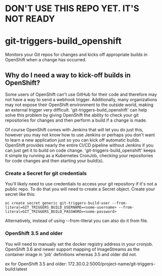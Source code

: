 # DON'T USE THIS REPO YET.  IT'S NOT READY

# git-triggers-build_openshift
Monitors your Git repos for changes and kicks off appropriate builds in OpenShift when a change has occurred.

## Why do I need a way to kick-off builds in OpenShift?
Some users of OpenShift can't use GitHub for their code and therefore may not have a way to send a webhook trigger.
Additionally, many organizations may not expose their OpenShift environment to the outside world, making an external
trigger very difficult.  'git-triggers-build_openshift' can help solve this problem by giving OpenShift the ability
to check your git repositories for changes and then perform a build if a change is made.

Of course OpenShift comes with Jenkins that will let you do just this, however you may not know how to use Jenkins
or perhaps you don't want to learn a new application just so you can kick off automatic builds.  OpenShift provides
nearly the entire CI/CD pipeline without Jenkins if you can just get it to build on code change.
'git-triggers-build_openshift' keeps it simple by running as a Kubernetes CronJob, checking your repositories for
code changes and then starting your build(s).

### Create a Secret for git credentials
You'll likely need to use credentials to access your git repository if it's not a public repo.  To do that you
will need to create a Secret object.  Create your secret like this:

`
oc create secret generic git-triggers-build-user --from-literal=GIT_TRIGGERS_BUILD_USERNAME=<some-username> --from-literal=GIT_TRIGGERS_BUILD_PASSWORD=<some-password>
`

Alternatively, instead of using --from-literal you can also do it from file.


### OpenShift 3.5 and older
You will need to manually set the docker registry address in your cronjob.  OpenShift 3.6 and newer support
mapping of ImageStreams as the container image in 'job' definitions whereas 3.5 and older did not.

ex for OpenShift 3.5 and older: 172.30.0.2:5000/project-name/git-triggers-build:latest 
